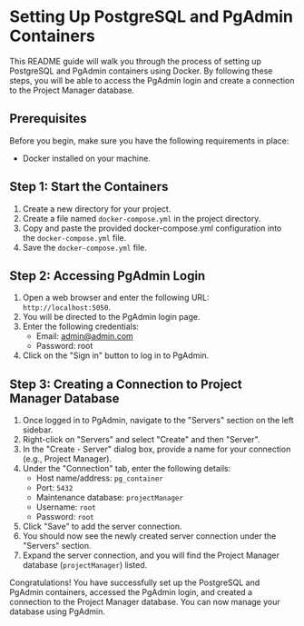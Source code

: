 # Setting Up PostgreSQL and PgAdmin Containers

This README guide will walk you through the process of setting up PostgreSQL and PgAdmin containers using Docker. By following these steps, you will be able to access the PgAdmin login and create a connection to the Project Manager database.

## Prerequisites

Before you begin, make sure you have the following requirements in place:

- Docker installed on your machine.

## Step 1: Start the Containers

1. Create a new directory for your project.
2. Create a file named `docker-compose.yml` in the project directory.
3. Copy and paste the provided docker-compose.yml configuration into the `docker-compose.yml` file.
4. Save the `docker-compose.yml` file.

## Step 2: Accessing PgAdmin Login

1. Open a web browser and enter the following URL: `http://localhost:5050`.
2. You will be directed to the PgAdmin login page.
3. Enter the following credentials:
   - Email: admin@admin.com
   - Password: root
4. Click on the "Sign in" button to log in to PgAdmin.

## Step 3: Creating a Connection to Project Manager Database

1. Once logged in to PgAdmin, navigate to the "Servers" section on the left sidebar.
2. Right-click on "Servers" and select "Create" and then "Server".
3. In the "Create - Server" dialog box, provide a name for your connection (e.g., Project Manager).
4. Under the "Connection" tab, enter the following details:
   - Host name/address: `pg_container`
   - Port: `5432`
   - Maintenance database: `projectManager`
   - Username: `root`
   - Password: `root`
5. Click "Save" to add the server connection.
6. You should now see the newly created server connection under the "Servers" section.
7. Expand the server connection, and you will find the Project Manager database (`projectManager`) listed.

Congratulations! You have successfully set up the PostgreSQL and PgAdmin containers, accessed the PgAdmin login, and created a connection to the Project Manager database. You can now manage your database using PgAdmin.
